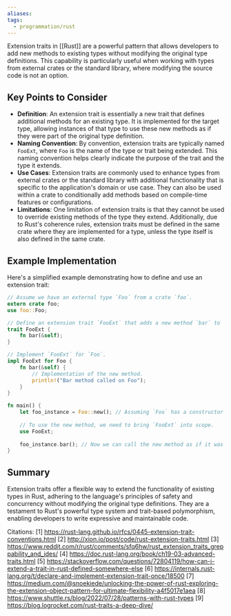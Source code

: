 ```yaml
---
aliases: 
tags:
  - programmation/rust
---
```

Extension traits in [[Rust]] are a powerful pattern that allows developers to add new methods to existing types without modifying the original type definitions. This capability is particularly useful when working with types from external crates or the standard library, where modifying the source code is not an option. 

## Key Points to Consider

- **Definition**: An extension trait is essentially a new trait that defines additional methods for an existing type. It is implemented for the target type, allowing instances of that type to use these new methods as if they were part of the original type definition.
- **Naming Convention**: By convention, extension traits are typically named `FooExt`, where `Foo` is the name of the type or trait being extended. This naming convention helps clearly indicate the purpose of the trait and the type it extends.
- **Use Cases**: Extension traits are commonly used to enhance types from external crates or the standard library with additional functionality that is specific to the application's domain or use case. They can also be used within a crate to conditionally add methods based on compile-time features or configurations.
- **Limitations**: One limitation of extension traits is that they cannot be used to override existing methods of the type they extend. Additionally, due to Rust's coherence rules, extension traits must be defined in the same crate where they are implemented for a type, unless the type itself is also defined in the same crate.
## Example Implementation

Here's a simplified example demonstrating how to define and use an extension trait:

```rust
// Assume we have an external type `Foo` from a crate `foo`.
extern crate foo;
use foo::Foo;

// Define an extension trait `FooExt` that adds a new method `bar` to `Foo`.
trait FooExt {
    fn bar(&self);
}

// Implement `FooExt` for `Foo`.
impl FooExt for Foo {
    fn bar(&self) {
        // Implementation of the new method.
        println!("Bar method called on Foo");
    }
}

fn main() {
    let foo_instance = Foo::new(); // Assuming `Foo` has a constructor `new`.
    
    // To use the new method, we need to bring `FooExt` into scope.
    use FooExt;
    
    foo_instance.bar(); // Now we can call the new method as if it was part of `Foo`.
}
```

## Summary

Extension traits offer a flexible way to extend the functionality of existing types in Rust, adhering to the language's principles of safety and concurrency without modifying the original type definitions. They are a testament to Rust's powerful type system and trait-based polymorphism, enabling developers to write expressive and maintainable code.

Citations:
[1] https://rust-lang.github.io/rfcs/0445-extension-trait-conventions.html
[2] http://xion.io/post/code/rust-extension-traits.html
[3] https://www.reddit.com/r/rust/comments/sfq6hw/rust_extension_traits_greppability_and_ides/
[4] https://doc.rust-lang.org/book/ch19-03-advanced-traits.html
[5] https://stackoverflow.com/questions/72804119/how-can-i-extend-a-trait-in-rust-defined-somewhere-else
[6] https://internals.rust-lang.org/t/declare-and-implement-extension-trait-once/18500
[7] https://medium.com/@snoekiede/unlocking-the-power-of-rust-exploring-the-extension-object-pattern-for-ultimate-flexibility-a4f5017e1aea
[8] https://www.shuttle.rs/blog/2022/07/28/patterns-with-rust-types
[9] https://blog.logrocket.com/rust-traits-a-deep-dive/
